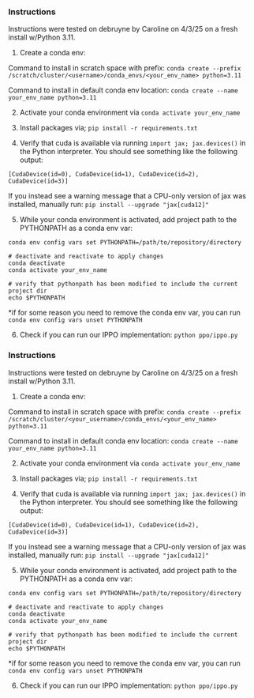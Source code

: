 ### Instructions
Instructions were tested on debruyne by Caroline on 4/3/25 on a fresh install w/Python 3.11. 

1. Create a conda env: 

Command to install in scratch space with prefix:
 ```conda create --prefix /scratch/cluster/<username>/conda_envs/<your_env_name> python=3.11```

Command to install in default conda env location: 
```conda create --name your_env_name python=3.11```

2. Activate your conda environment via 
```conda activate your_env_name```

3. Install packages via; 
```pip install -r requirements.txt```

4. Verify that cuda is available via running `import jax; jax.devices()` in the Python interpreter.
You should see something like the following output: 

```
[CudaDevice(id=0), CudaDevice(id=1), CudaDevice(id=2), CudaDevice(id=3)]
```

If you instead see a warning message that a CPU-only version of jax was installed, manually run: 
```pip install --upgrade "jax[cuda12]"```

5. While your conda environment is activated, add project path to the PYTHONPATH as a conda env var:

```
conda env config vars set PYTHONPATH=/path/to/repository/directory

# deactivate and reactivate to apply changes
conda deactivate 
conda activate your_env_name

# verify that pythonpath has been modified to include the current project dir
echo $PYTHONPATH
```

*if for some reason you need to remove the conda env var, you can run 
```conda env config vars unset PYTHONPATH```

6. Check if you can run our IPPO implementation: 
```python ppo/ippo.py```
### Instructions
Instructions were tested on debruyne by Caroline on 4/3/25 on a fresh install w/Python 3.11. 

1. Create a conda env: 

Command to install in scratch space with prefix:
 ```conda create --prefix /scratch/cluster/<your_username>/conda_envs/<your_env_name> python=3.11```

Command to install in default conda env location: 
```conda create --name your_env_name python=3.11```

2. Activate your conda environment via 
```conda activate your_env_name```

3. Install packages via; 
```pip install -r requirements.txt```

4. Verify that cuda is available via running `import jax; jax.devices()` in the Python interpreter.
You should see something like the following output: 

```
[CudaDevice(id=0), CudaDevice(id=1), CudaDevice(id=2), CudaDevice(id=3)]
```
If you instead see a warning message that a CPU-only version of jax was installed, manually run: 
```pip install --upgrade "jax[cuda12]"```

5. While your conda environment is activated, add project path to the PYTHONPATH as a conda env var:

```
conda env config vars set PYTHONPATH=/path/to/repository/directory

# deactivate and reactivate to apply changes
conda deactivate 
conda activate your_env_name

# verify that pythonpath has been modified to include the current project dir
echo $PYTHONPATH
```

*if for some reason you need to remove the conda env var, you can run 
```conda env config vars unset PYTHONPATH```

6. Check if you can run our IPPO implementation: 
```python ppo/ippo.py```

